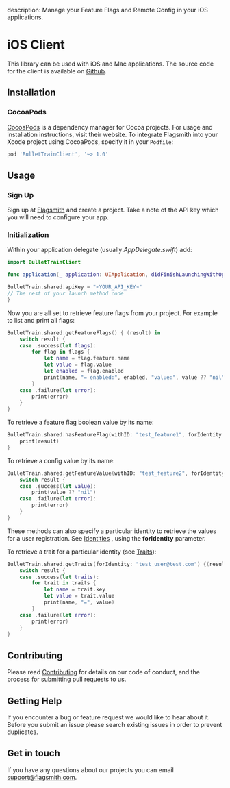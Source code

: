 description: Manage your Feature Flags and Remote Config in your iOS applications.

# iOS Client

This library can be used with iOS and Mac applications. The source code for the client is available on [Github](https://github.com/BulletTrainHQ/bullet-train-ios-client).

## Installation

### CocoaPods

[CocoaPods](https://cocoapods.org) is a dependency manager for Cocoa projects. For usage and installation instructions, visit their website. To integrate Flagsmith into your Xcode project using CocoaPods, specify it in your `Podfile`:

```ruby
pod 'BulletTrainClient', '~> 1.0'
```

## Usage

### Sign Up

Sign up at [Flagsmith](https://flagsmith.com/) and create a project. Take a note of the API key which you will need to configure your app.

### Initialization

Within your application delegate (usually *AppDelegate.swift*) add:

```swift
import BulletTrainClient
```

```swift
func application(_ application: UIApplication, didFinishLaunchingWithOptions launchOptions: [UIApplication.LaunchOptionsKey: Any]?) -> Bool {

BulletTrain.shared.apiKey = "<YOUR_API_KEY>"
// The rest of your launch method code
}
```

Now you are all set to retrieve feature flags from your project. For example to list and print all flags:

```swift
BulletTrain.shared.getFeatureFlags() { (result) in
    switch result {
    case .success(let flags):
        for flag in flags {
            let name = flag.feature.name
            let value = flag.value
            let enabled = flag.enabled
            print(name, "= enabled:", enabled, "value:", value ?? "nil")
        }
    case .failure(let error):
        print(error)
    }
}
```

To retrieve a feature flag boolean value by its name:

```swift
BulletTrain.shared.hasFeatureFlag(withID: "test_feature1", forIdentity: nil) { (result) in
    print(result)
}
```

To retrieve a config value by its name:

```swift
BulletTrain.shared.getFeatureValue(withID: "test_feature2", forIdentity: nil) { (result) in
    switch result {
    case .success(let value):
        print(value ?? "nil")
    case .failure(let error):
        print(error)
    }
}
```

These methods can also specify a particular identity to retrieve the values for a user registration. See [Identities](https://docs.flagsmith.com/managing-identities/) , using the **forIdentity** parameter.

To retrieve a trait for a particular identity (see [Traits](https://docs.flagsmith.com/managing-identities/#identity-traits)):

```swift
BulletTrain.shared.getTraits(forIdentity: "test_user@test.com") {(result) in
    switch result {
    case .success(let traits):
        for trait in traits {
            let name = trait.key
            let value = trait.value
            print(name, "=", value)
        }
    case .failure(let error):
        print(error)
    }
}
```

## Contributing

Please read [Contributing](/contributing) for details on our code of conduct, and the process for submitting pull requests to us.

## Getting Help

If you encounter a bug or feature request we would like to hear about it. Before you submit an issue please search existing issues in order to prevent duplicates.

## Get in touch

If you have any questions about our projects you can email [support@flagsmith.com](mailto:support@flagsmith.com).
